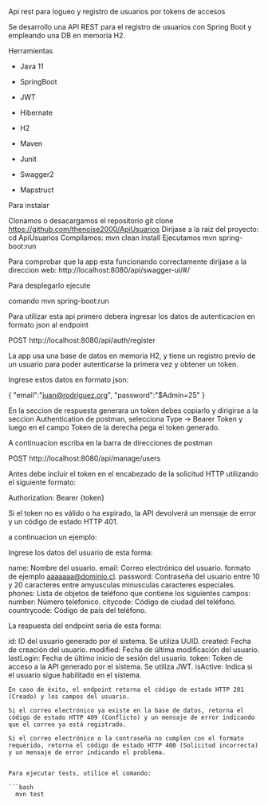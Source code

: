 
Api rest para logueo y registro de usuarios por tokens de accesos

Se desarrollo una API REST para el registro de usuarios con Spring Boot y empleando una DB en memoria H2.


Herramientas

- Java 11

- SpringBoot

- JWT

- Hibernate

- H2

- Maven

- Junit

- Swagger2

- Mapstruct



Para instalar

Clonamos o desacargamos el repositorio git clone https://github.com/thenoise2000/ApiUsuarios
Dirijase a la raiz del proyecto: cd ApiUsuarios
Compilamos: mvn clean install
Ejecutamos mvn spring-boot:run

Para comprobar que la app esta funcionando correctamente dirijase a la direccion web:
http://localhost:8080/api/swagger-ui/#/


Para desplegarlo ejecute

comando
  mvn spring-boot:run

Para utilizar esta api primero debera ingresar los datos de autenticacion en formato json al endpoint

POST http://localhost:8080/api/auth/register 

La app usa una base de datos en memoria H2, y tiene un registro previo de un usuario para poder autenticarse la primera vez y obtener un token.

Ingrese estos datos en formato json:

{
    "email":"juan@rodriguez.org",
    "password":"$Admin=25"
}

En la seccion de respuesta generara un token debes copiarlo y dirigirse a la seccion Authentication de postman, selecciona Type -> Bearer Token y luego en el campo Token de la derecha pega el token generado.

A continuacion escriba en la barra de direcciones de postman 

POST http://localhost:8080/api/manage/users  

 Antes debe incluir el token en el encabezado de la solicitud HTTP utilizando el siguiente formato:

Authorization: Bearer {token}

Si el token no es válido o ha expirado, la API devolverá un mensaje de error y un código de estado HTTP 401.


a continuacion un ejemplo:


Ingrese los datos del usuario de esta forma:

name: Nombre del usuario.
email: Correo electrónico del usuario. formato de ejemplo aaaaaaa@dominio.cl.
password: Contraseña del usuario entre 10 y 20 caracteres entre amyusculas minusculas caracteres especiales.
phones: Lista de objetos de teléfono que contiene los siguientes campos:
  number: Número telefonico.
  citycode: Código de ciudad del teléfono.
  countrycode: Código de país del teléfono.

La respuesta del endpoint seria de esta forma:

id: ID del usuario generado por el sistema. Se utiliza UUID.
created: Fecha de creación del usuario.
modified: Fecha de última modificación del usuario.
lastLogin: Fecha de último inicio de sesión del usuario.
token: Token de acceso a la API generado por el sistema. Se utiliza JWT.
isActive: Indica si el usuario sigue habilitado en el sistema.

```
En caso de éxito, el endpoint retorna el código de estado HTTP 201 (Creado) y los campos del usuario. 

Si el correo electrónico ya existe en la base de datos, retorna el código de estado HTTP 409 (Conflicto) y un mensaje de error indicando que el correo ya está registrado. 

Si el correo electrónico o la contraseña no cumplen con el formato requerido, retorna el código de estado HTTP 400 (Solicitud incorrecta) y un mensaje de error indicando el problema.


Para ejecutar tests, utilice el comando:

```bash
  mvn test
```




